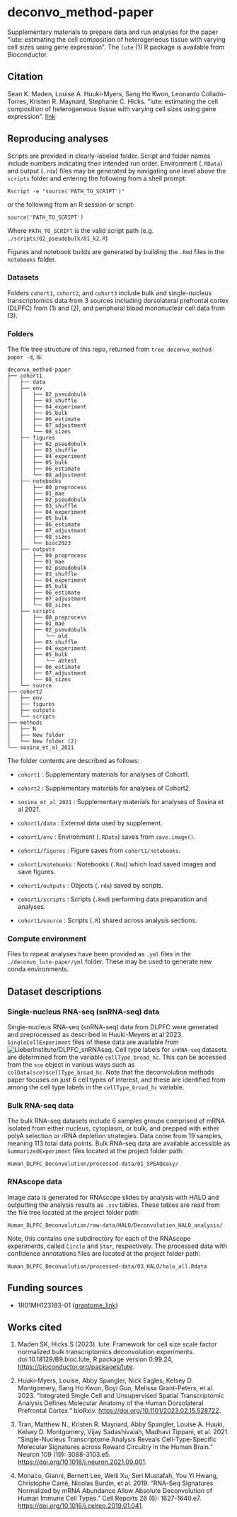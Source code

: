 # deconvo_method-paper

Supplementary materials to prepare data and run analyses for the paper "lute: estimating the cell composition of heterogeneous tissue with varying cell sizes using gene expression". The `lute` (1) R package is available from Bioconductor.

## Citation

Sean K. Maden, Louise A. Huuki-Myers, Sang Ho Kwon, Leonardo Collado-Torres, Kristen R. Maynard, Stephanie C. Hicks. "lute: estimating the cell composition of heterogeneous tissue with varying cell sizes using gene expression". [link]()

## Reproducing analyses

Scripts are provided in clearly-labeled folder. Script and folder names include numbers indicating their intended run order. Environment (`.RData`) and output (`.rda`) files may be generated by navigating one level above the `scripts` folder and entering the following from a shell prompt:

```
Rscript -e "source('PATH_TO_SCRIPT')"
```

or the following from an R session or script:

```
source('PATH_TO_SCRIPT')
```

Where `PATH_TO_SCRIPT` is the valid script path (e.g. `./scripts/02_pseudobulk/01_k2.R`)

Figures and notebook builds are generated by building the `.Rmd` files in the `notebooks` folder.

### Datasets

Folders `cohort1`, `cohort2`, and `cohort3` include bulk and single-nucleus transcriptomics data from 3 sources including dorsolateral prefrontal cortex (DLPFC) from (1) and (2), and peripheral blood mononuclear cell data from (3).

### Folders

The file tree structure of this repo, returned from `tree deconvo_method-paper -d`, is:

```
deconvo_method-paper
├── cohort1
│   ├── data
│   ├── env
│   │   ├── 02_pseudobulk
│   │   ├── 03_shuffle
│   │   ├── 04_experiment
│   │   ├── 05_bulk
│   │   ├── 06_estimate
│   │   ├── 07_adjustment
│   │   └── 08_sizes
│   ├── figures
│   │   ├── 02_pseudobulk
│   │   ├── 03_shuffle
│   │   ├── 04_experiment
│   │   ├── 05_bulk
│   │   ├── 06_estimate
│   │   └── 08_adjustment
│   ├── notebooks
│   │   ├── 00_preprocess
│   │   ├── 01_mae
│   │   ├── 02_pseudobulk
│   │   ├── 03_shuffle
│   │   ├── 04_experiment
│   │   ├── 05_bulk
│   │   ├── 06_estimate
│   │   ├── 07_adjustment
│   │   ├── 08_sizes
│   │   └── bioc2023
│   ├── outputs
│   │   ├── 00_preprocess
│   │   ├── 01_mae
│   │   ├── 02_pseudobulk
│   │   ├── 03_shuffle
│   │   ├── 04_experiment
│   │   ├── 05_bulk
│   │   ├── 06_estimate
│   │   ├── 07_adjustment
│   │   └── 08_sizes
│   ├── scripts
│   │   ├── 00_preprocess
│   │   ├── 01_mae
│   │   ├── 02_pseudobulk
│   │   │   └── old
│   │   ├── 03_shuffle
│   │   ├── 04_experiment
│   │   ├── 05_bulk
│   │   │   └── abtest
│   │   ├── 06_estimate
│   │   ├── 07_adjustment
│   │   └── 08_sizes
│   └── source
├── cohort2
│   ├── env
│   ├── figures
│   ├── outputs
│   └── scripts
├── methods
│   ├── N
│   ├── New folder
│   └── New folder (2)
└── sosina_et_al_2021
```

The folder contents are described as follows:

* `cohort1` : Supplementary materials for analyses of Cohort1.

* `cohort2` : Supplementary materials for analyses of Cohort2.

* `sosina_et_al_2021` : Supplementary materials for analyses of Sosina et al 2021.

* `cohort1/data` : External data used by supplement.

* `cohort1/env` : Environment (`.RData`) saves from `save.image()`.

* `cohort1/figures` : Figure saves from `cohort1/notebooks`.

* `cohort1/notebooks` : Notebooks (`.Rmd`) which load saved images and save figures.

* `cohort1/outputs` : Objects (`.rda`) saved by scripts.

* `cohort1/scripts` : Scripts (`.Rmd`) performing data preparation and analyses.

* `cohort1/source` : Scripts (`.R`) shared across analysis sections.

### Compute environment

Files to repeat analyses have been provided as `.yml` files in the `./deconvo_lute-paper/yml` folder. These may be used to generate new conda environments.

## Dataset descriptions

### Single-nucleus RNA-seq (snRNA-seq) data

Single-nucleus RNA-seq (snRNA-seq) data from DLPFC were generated and preprocessed as described in Huuki-Meyers et al 2023. `SingleCellExperiment` files of these data are available from ![LieberInstitute/DLPFC_snRNAseq](https://github.com/LieberInstitute/DLPFC_snRNAseq). Cell type labels for `snRNA-seq` datasets are determined from the variable `cellType_broad_hc`. This can be accessed from the `sce` object in various ways such as `colData(sce)$cellType_broad_hc`. Note that the deconvolution methods paper focuses on just 6 cell types of interest, and these are identified from among the cell type labels in the `cellType_broad_hc` variable.

### Bulk RNA-seq data

The bulk RNA-seq datasets include 6 samples groups comprised of mRNA isolated from either nucleus, cytoplasm, or bulk, and prepped with either polyA selection or rRNA depletion strategies. Data come from 19 samples, meaning 113 total data points. Bulk RNA-seq data are available accessible as `SummarizedExperiment` files located at the project folder path:

`Human_DLPFC_Deconvolution/processed-data/01_SPEAQeasy/`

### RNAscope data

Image data is generated for RNAscope slides by analysis with HALO and outputting the analysis results as `.csv` tables. These tables are read from the file tree located at the project folder path:

`Human_DLPFC_Deconvolution/raw-data/HALO/Deconvolution_HALO_analysis/`

Note, this contains one subdirectory for each of the RNAscope experiments, called `Circle` and `Star`, respectively. The processed data with confidence annotations files are located at the project folder path:

`Human_DLPFC_Deconvolution/processed-data/03_HALO/halo_all.Rdata`

## Funding sources

* 1R01MH123183-01 ([grantome_link](https://grantome.com/grant/NIH/R01-MH123183-01))

## Works cited

1. Maden SK, Hicks S (2023). lute: Framework for cell size scale factor normalized bulk transcriptomics deconvolution experiments. doi:10.18129/B9.bioc.lute, R package version 0.99.24, https://bioconductor.org/packages/lute.

2. Huuki-Myers, Louise, Abby Spangler, Nick Eagles, Kelsey D. Montgomery, Sang Ho Kwon, Boyi Guo, Melissa Grant-Peters, et al. 2023. “Integrated Single Cell and Unsupervised Spatial Transcriptomic Analysis Defines Molecular Anatomy of the Human Dorsolateral Prefrontal Cortex.” bioRxiv. https://doi.org/10.1101/2023.02.15.528722.

3. Tran, Matthew N., Kristen R. Maynard, Abby Spangler, Louise A. Huuki, Kelsey D. Montgomery, Vijay Sadashivaiah, Madhavi Tippani, et al. 2021. “Single-Nucleus Transcriptome Analysis Reveals Cell-Type-Specific Molecular Signatures across Reward Circuitry in the Human Brain.” Neuron 109 (19): 3088-3103.e5. https://doi.org/10.1016/j.neuron.2021.09.001.

4. Monaco, Gianni, Bernett Lee, Weili Xu, Seri Mustafah, You Yi Hwang, Christophe Carré, Nicolas Burdin, et al. 2019. “RNA-Seq Signatures Normalized by mRNA Abundance Allow Absolute Deconvolution of Human Immune Cell Types.” Cell Reports 26 (6): 1627-1640.e7. https://doi.org/10.1016/j.celrep.2019.01.041.
